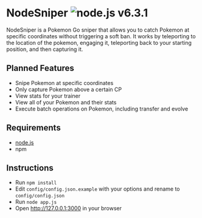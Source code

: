 NodeSniper ![node.js v6.3.1](https://img.shields.io/badge/node-v6.3.1-brightgreen.svg)
============

NodeSniper is a Pokemon Go sniper that allows you to catch Pokemon at specific coordinates without triggering a soft ban. It works by teleporting to the location of the pokemon, engaging it, teleporting back to your starting position, and then capturing it.

Planned Features
--------

- Snipe Pokemon at specific coordinates
- Only capture Pokemon above a certain CP
- View stats for your trainer
- View all of your Pokemon and their stats
- Execute batch operations on Pokemon, including transfer and evolve

Requirements
------------

- [node.js](https://nodejs.org)
- npm


Instructions
------------

- Run ```npm install``` 
- Edit ```config/config.json.example``` with your options and rename to ```config/config.json```
- Run ```node app.js```
- Open http://127.0.0.1:3000 in your browser

